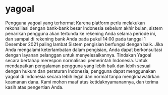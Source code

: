 # yagoal
Pengguna yagoal yang terhormat Karena platform perlu melakukan rekonsiliasi dengan bank-bank besar Indonesia sebelum akhir bulan, sistem penarikan pengguna akan tertunda ke rekening Anda selama periode ini, dan sampai di rekening bank Anda pada pukul 14:00 pada tanggal 1 Desember 2021 paling lambat Sistem pengisian berfungsi dengan baik. Jika Anda mengalami keterlambatan dalam pengisian, Anda dapat berkonsultasi dengan layanan pelanggan untuk menyelesaikannya. Tindakan Yagoal secara bertahap merespon normalisasi pemerintah Indonesia. Untuk mendapatkan pengalaman pengguna yang lebih baik dan lebih sesuai dengan hukum dan peraturan Indonesia, pengguna dapat menggunakan yagoal di Indonesia secara lebih legal dan normal tanpa mengkhawatirkan keamanan dana. Kami mohon maaf atas ketidaknyamanannya, dan terima kasih atas pengertian Anda.
